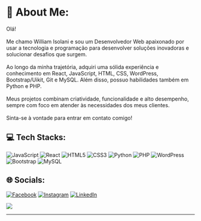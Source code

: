 # 💫 About Me:
Olá!<br><br>Me chamo William Isolani e sou um Desenvolvedor Web apaixonado por usar a tecnologia e programação para desenvolver soluções inovadoras e solucionar desafios que surgem.
<br><br>
Ao longo da minha trajetória, adquiri uma sólida experiência e conhecimento em React, JavaScript, HTML, CSS, WordPress, Bootstrap/Uikit, Git e MySQL. Além disso, possuo habilidades também em Python e PHP. 
<br><br>
Meus projetos combinam criatividade, funcionalidade e alto desempenho, sempre com foco em atender às necessidades dos meus clientes.
<br><br>
Sinta-se à vontade para entrar em contato comigo!

## 💻 Tech Stacks:
![JavaScript](https://img.shields.io/badge/javascript-%23323330.svg?style=for-the-badge&logo=javascript&logoColor=%23F7DF1E) ![React](https://img.shields.io/badge/react-%2320232a.svg?style=for-the-badge&logo=react&logoColor=%2361DAFB) ![HTML5](https://img.shields.io/badge/html5-%23E34F26.svg?style=for-the-badge&logo=html5&logoColor=white) ![CSS3](https://img.shields.io/badge/css3-%231572B6.svg?style=for-the-badge&logo=css3&logoColor=white) ![Python](https://img.shields.io/badge/python-3670A0?style=for-the-badge&logo=python&logoColor=ffdd54) ![PHP](https://img.shields.io/badge/php-%23777BB4.svg?style=for-the-badge&logo=php&logoColor=white) ![WordPress](https://img.shields.io/badge/WordPress-%23117AC9.svg?style=for-the-badge&logo=WordPress&logoColor=white) ![Bootstrap](https://img.shields.io/badge/bootstrap-%238511FA.svg?style=for-the-badge&logo=bootstrap&logoColor=white) ![MySQL](https://img.shields.io/badge/mysql-%2300000f.svg?style=for-the-badge&logo=mysql&logoColor=white)

## 🌐 Socials:
[![Facebook](https://img.shields.io/badge/Facebook-%231877F2.svg?logo=Facebook&logoColor=white)](https://facebook.com/williamisolani) [![Instagram](https://img.shields.io/badge/Instagram-%23E4405F.svg?logo=Instagram&logoColor=white)](https://instagram.com/williamisolani) [![LinkedIn](https://img.shields.io/badge/LinkedIn-%230077B5.svg?logo=linkedin&logoColor=white)](https://linkedin.com/in/williamisolani) 

![](https://github-readme-stats.vercel.app/api/top-langs/?username=williamisolani&theme=dark&hide_border=true&include_all_commits=true&count_private=true&layout=compact)

---
